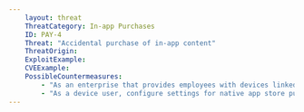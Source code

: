 ```yaml
---
    layout: threat
    ThreatCategory: In-app Purchases
    ID: PAY-4
    Threat: "Accidental purchase of in-app content"
    ThreatOrigin:
    ExploitExample:
    CVEExample:
    PossibleCountermeasures:
        - "As an enterprise that provides employees with devices linked to enterprise-managed app store accounts, and has authorized the use apps that support in-app purchases, consider the use of EMM/MDM solutions that offer policy settings to require user authentication for each access to the native app store."
        - "As a device user, configure settings for native app store purchases on the device so that each purchase requires successful authentication. Alternatively, only enable the bypassing of authentication for purchases during a limited period following a successful authentication to the app store (e.g. within 15 minutes)."
---
```

